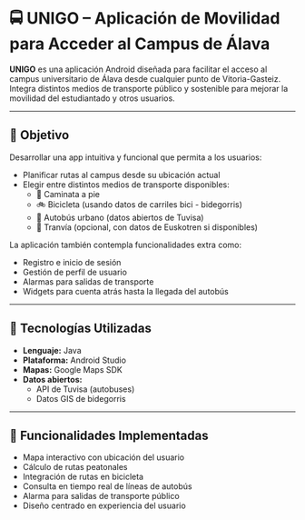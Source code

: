 # 🚍 UNIGO – Aplicación de Movilidad para Acceder al Campus de Álava

**UNIGO** es una aplicación Android diseñada para facilitar el acceso al campus universitario de Álava desde cualquier punto de Vitoria-Gasteiz. Integra distintos medios de transporte público y sostenible para mejorar la movilidad del estudiantado y otros usuarios.

---

## 🎯 Objetivo

Desarrollar una app intuitiva y funcional que permita a los usuarios:

- Planificar rutas al campus desde su ubicación actual
- Elegir entre distintos medios de transporte disponibles:
  - 🚶 Caminata a pie
  - 🚲 Bicicleta (usando datos de carriles bici - bidegorris)
  - 🚌 Autobús urbano (datos abiertos de Tuvisa)
  - 🚋 Tranvía (opcional, con datos de Euskotren si disponibles)

La aplicación también contempla funcionalidades extra como:

- Registro e inicio de sesión
- Gestión de perfil de usuario
- Alarmas para salidas de transporte
- Widgets para cuenta atrás hasta la llegada del autobús

---

## 📱 Tecnologías Utilizadas

- **Lenguaje:** Java
- **Plataforma:** Android Studio
- **Mapas:** Google Maps SDK 
- **Datos abiertos:** 
  - API de Tuvisa (autobuses)
  - Datos GIS de bidegorris

---

## 🧪 Funcionalidades Implementadas

- Mapa interactivo con ubicación del usuario
- Cálculo de rutas peatonales
- Integración de rutas en bicicleta
- Consulta en tiempo real de líneas de autobús
- Alarma para salidas de transporte público
- Diseño centrado en experiencia del usuario
